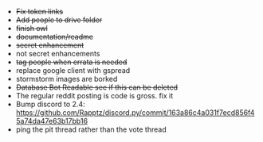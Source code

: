- ~~Fix token links~~
- ~~Add people to drive folder~~
- ~~finish owl~~
- ~~documentation/readme~~
- ~~secret enhancement~~
- not secret enhancements
- ~~tag people when errata is needed~~
- replace google client with gspread
- stormstorm images are borked
- ~~Database Bot Readable see if this can be deleted~~
- The regular reddit posting is code is gross. fix it
- Bump discord to 2.4: https://github.com/Rapptz/discord.py/commit/163a86c4a031f7ecd856f45a74da47e63b17bb16
- ping the pit thread rather than the vote thread


